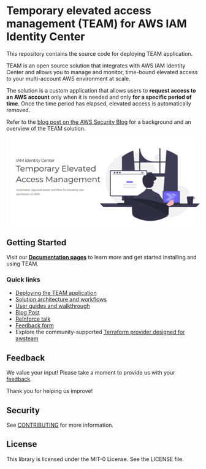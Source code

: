 # Temporary elevated access management (TEAM) for AWS IAM Identity Center
This repository contains the source code for deploying TEAM application.

TEAM is an open source solution that integrates with AWS IAM Identity Center and allows you to manage and monitor, time-bound elevated access to your multi-account AWS environment at scale.

The solution is a custom application that allows users to **request access to an AWS account** only when it is needed and only **for a specific period of time**. Once the time period has elapsed, elevated access is automatically removed.

Refer to the [blog post on the AWS Security Blog](https://aws.amazon.com/blogs/security/temporary-elevated-access-management-with-iam-identity-center/) for a background and an overview of the TEAM solution.

![](docs/docs/assets/images/home_page.png)
## Getting Started
Visit our **[Documentation pages](https://aws-samples.github.io/iam-identity-center-team/)** to learn more and get started installing and using TEAM.

### Quick links
- [Deploying the TEAM application](https://aws-samples.github.io/iam-identity-center-team/docs/deployment/)
- [Solution architecture and workflows](https://aws-samples.github.io/iam-identity-center-team/docs/overview/)
- [User guides and walkthrough](https://aws-samples.github.io/iam-identity-center-team/docs/guides/)
- [Blog Post](https://aws.amazon.com/blogs/security/temporary-elevated-access-management-with-iam-identity-center/)
- [ReInforce talk](https://www.youtube.com/watch?v=a1Na2G7TTQ0)
- [Feedback form](https://www.pulse.aws/survey/PZDTVK85)
- Explore the community-supported [Terraform provider designed for awsteam](https://registry.terraform.io/providers/awsteam-contrib/awsteam/latest)

## Feedback 

We value your input! Please take a moment to provide us with your [feedback](https://www.pulse.aws/survey/PZDTVK85). 

Thank you for helping us improve!
## Security

See [CONTRIBUTING](CONTRIBUTING.md#security-issue-notifications) for more information.

## License

This library is licensed under the MIT-0 License. See the LICENSE file.
